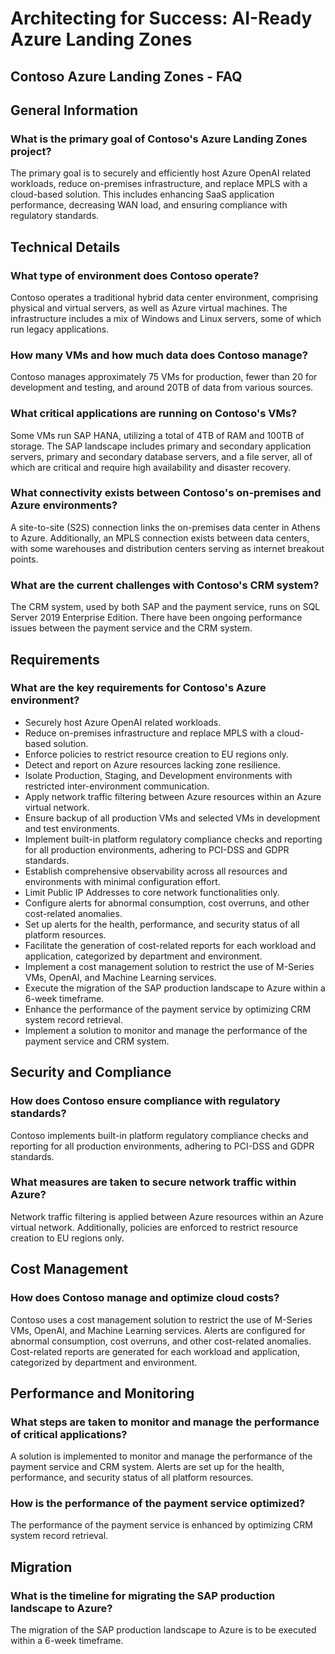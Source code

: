 # Architecting for Success: AI-Ready Azure Landing Zones

## Contoso Azure Landing Zones - FAQ

## General Information

### What is the primary goal of Contoso's Azure Landing Zones project?
The primary goal is to securely and efficiently host Azure OpenAI related workloads, reduce on-premises infrastructure, and replace MPLS with a cloud-based solution. This includes enhancing SaaS application performance, decreasing WAN load, and ensuring compliance with regulatory standards.

## Technical Details

### What type of environment does Contoso operate?
Contoso operates a traditional hybrid data center environment, comprising physical and virtual servers, as well as Azure virtual machines. The infrastructure includes a mix of Windows and Linux servers, some of which run legacy applications.

### How many VMs and how much data does Contoso manage?
Contoso manages approximately 75 VMs for production, fewer than 20 for development and testing, and around 20TB of data from various sources.

### What critical applications are running on Contoso's VMs?
Some VMs run SAP HANA, utilizing a total of 4TB of RAM and 100TB of storage. The SAP landscape includes primary and secondary application servers, primary and secondary database servers, and a file server, all of which are critical and require high availability and disaster recovery.

### What connectivity exists between Contoso's on-premises and Azure environments?
A site-to-site (S2S) connection links the on-premises data center in Athens to Azure. Additionally, an MPLS connection exists between data centers, with some warehouses and distribution centers serving as internet breakout points.

### What are the current challenges with Contoso's CRM system?
The CRM system, used by both SAP and the payment service, runs on SQL Server 2019 Enterprise Edition. There have been ongoing performance issues between the payment service and the CRM system.

## Requirements

### What are the key requirements for Contoso's Azure environment?
- Securely host Azure OpenAI related workloads.
- Reduce on-premises infrastructure and replace MPLS with a cloud-based solution.
- Enforce policies to restrict resource creation to EU regions only.
- Detect and report on Azure resources lacking zone resilience.
- Isolate Production, Staging, and Development environments with restricted inter-environment communication.
- Apply network traffic filtering between Azure resources within an Azure virtual network.
- Ensure backup of all production VMs and selected VMs in development and test environments.
- Implement built-in platform regulatory compliance checks and reporting for all production environments, adhering to PCI-DSS and GDPR standards.
- Establish comprehensive observability across all resources and environments with minimal configuration effort.
- Limit Public IP Addresses to core network functionalities only.
- Configure alerts for abnormal consumption, cost overruns, and other cost-related anomalies.
- Set up alerts for the health, performance, and security status of all platform resources.
- Facilitate the generation of cost-related reports for each workload and application, categorized by department and environment.
- Implement a cost management solution to restrict the use of M-Series VMs, OpenAI, and Machine Learning services.
- Execute the migration of the SAP production landscape to Azure within a 6-week timeframe.
- Enhance the performance of the payment service by optimizing CRM system record retrieval.
- Implement a solution to monitor and manage the performance of the payment service and CRM system.

## Security and Compliance

### How does Contoso ensure compliance with regulatory standards?
Contoso implements built-in platform regulatory compliance checks and reporting for all production environments, adhering to PCI-DSS and GDPR standards.

### What measures are taken to secure network traffic within Azure?
Network traffic filtering is applied between Azure resources within an Azure virtual network. Additionally, policies are enforced to restrict resource creation to EU regions only.

## Cost Management

### How does Contoso manage and optimize cloud costs?
Contoso uses a cost management solution to restrict the use of M-Series VMs, OpenAI, and Machine Learning services. Alerts are configured for abnormal consumption, cost overruns, and other cost-related anomalies. Cost-related reports are generated for each workload and application, categorized by department and environment.

## Performance and Monitoring

### What steps are taken to monitor and manage the performance of critical applications?
A solution is implemented to monitor and manage the performance of the payment service and CRM system. Alerts are set up for the health, performance, and security status of all platform resources.

### How is the performance of the payment service optimized?
The performance of the payment service is enhanced by optimizing CRM system record retrieval.

## Migration

### What is the timeline for migrating the SAP production landscape to Azure?
The migration of the SAP production landscape to Azure is to be executed within a 6-week timeframe.